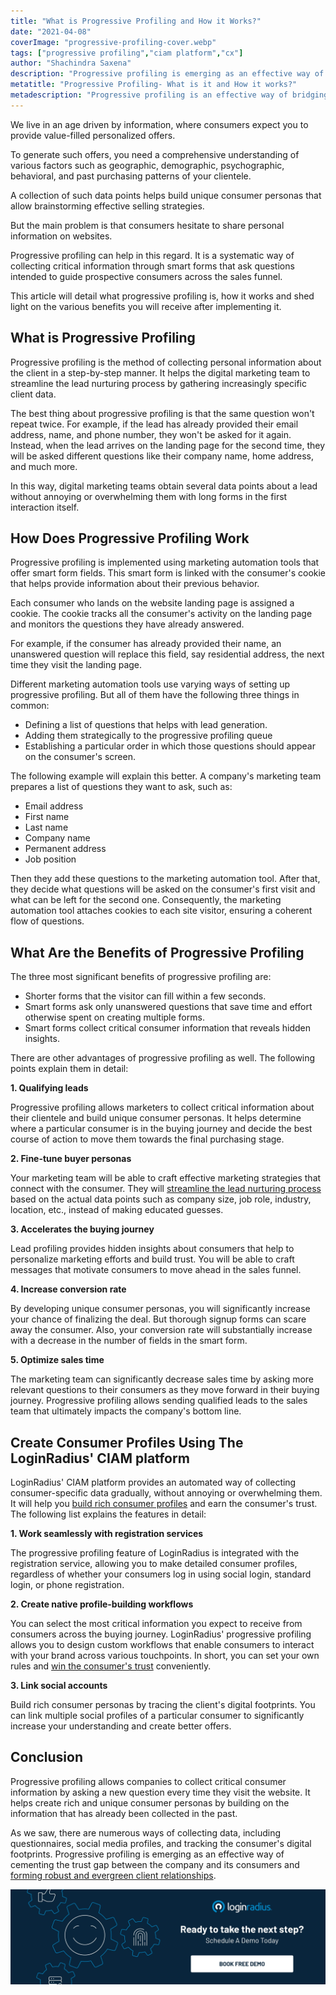 ```yaml
---
title: "What is Progressive Profiling and How it Works?"
date: "2021-04-08"
coverImage: "progressive-profiling-cover.webp"
tags: ["progressive profiling","ciam platform","cx"]
author: "Shachindra Saxena"
description: "Progressive profiling is emerging as an effective way of cementing the trust gap between the company and its consumers. It is a systematic approach to collecting critical information through smart forms that ask questions intended to guide prospective consumers across the sales funnel. This article details how progressive profiling works and its benefits for your enterprise."
metatitle: "Progressive Profiling- What is it and How it works?"
metadescription: "Progressive profiling is an effective way of bridging the trust gap between a company and its consumers. Learn what progressive profiling is, how it works, and more."
---
```


We live in an age driven by information, where consumers expect you to provide value-filled personalized offers. 

To generate such offers, you need a comprehensive understanding of various factors such as geographic, demographic, psychographic, behavioral, and past purchasing patterns of your clientele. 

A collection of such data points helps build unique consumer personas that allow brainstorming effective selling strategies. 

But the main problem is that consumers hesitate to share personal information on websites. 

Progressive profiling can help in this regard. It is a systematic way of collecting critical information through smart forms that ask questions intended to guide prospective consumers across the sales funnel. 

This article will detail what progressive profiling is, how it works and shed light on the various benefits you will receive after implementing it. 


## What is Progressive Profiling

Progressive profiling is the method of collecting personal information about the client in a step-by-step manner. It helps the digital marketing team to streamline the lead nurturing process by gathering increasingly specific client data. 

The best thing about progressive profiling is that the same question won't repeat twice. For example, if the lead has already provided their email address, name, and phone number, they won't be asked for it again. Instead, when the lead arrives on the landing page for the second time, they will be asked different questions like their company name, home address, and much more.

In this way, digital marketing teams obtain several data points about a lead without annoying or overwhelming them with long forms in the first interaction itself. 


## How Does Progressive Profiling Work

Progressive profiling is implemented using marketing automation tools that offer smart form fields. This smart form is linked with the consumer's cookie that helps provide information about their previous behavior. 

Each consumer who lands on the website landing page is assigned a cookie. The cookie tracks all the consumer's activity on the landing page and monitors the questions they have already answered. 

For example, if the consumer has already provided their name, an unanswered question will replace this field, say residential address, the next time they visit the landing page. 

Different marketing automation tools use varying ways of setting up progressive profiling. But all of them have the following three things in common:

*   Defining a list of questions that helps with lead generation. 
*   Adding them strategically to the progressive profiling queue
*   Establishing a particular order in which those questions should appear on the consumer's screen.

The following example will explain this better. A company's marketing team prepares a list of questions they want to ask, such as:

*   Email address
*   First name
*   Last name
*   Company name
*   Permanent address
*   Job position

Then they add these questions to the marketing automation tool. After that, they decide what questions will be asked on the consumer's first visit and what can be left for the second one. Consequently, the marketing automation tool attaches cookies to each site visitor, ensuring a coherent flow of questions. 


## What Are the Benefits of Progressive Profiling

The three most significant benefits of progressive profiling are:


*   Shorter forms that the visitor can fill within a few seconds.
*   Smart forms ask only unanswered questions that save time and effort otherwise spent on creating multiple forms.
*   Smart forms collect critical consumer information that reveals hidden insights.

There are other advantages of progressive profiling as well. The following points explain them in detail:

**1. Qualifying leads**

Progressive profiling allows marketers to collect critical information about their clientele and build unique consumer personas. It helps determine where a particular consumer is in the buying journey and decide the best course of action to move them towards the final purchasing stage.

**2. Fine-tune buyer personas**

Your marketing team will be able to craft effective marketing strategies that connect with the consumer. They will [streamline the lead nurturing process](https://www.loginradius.com/blog/growth/b2b-lead-generation-for-2021/) based on the actual data points such as company size, job role, industry, location, etc., instead of making educated guesses. 

**3. Accelerates the buying journey**

Lead profiling provides hidden insights about consumers that help to personalize marketing efforts and build trust. You will be able to craft messages that motivate consumers to move ahead in the sales funnel. 

**4. Increase conversion rate**

By developing unique consumer personas, you will significantly increase your chance of finalizing the deal. But thorough signup forms can scare away the consumer. Also,  your conversion rate will substantially increase with a decrease in the number of fields in the smart form.

**5. Optimize sales time**

The marketing team can significantly decrease sales time by asking more relevant questions to their consumers as they move forward in their buying journey. Progressive profiling allows sending qualified leads to the sales team that ultimately impacts the company's bottom line. 


## Create Consumer Profiles Using The LoginRadius' CIAM platform

LoginRadius' CIAM platform provides an automated way of collecting consumer-specific data gradually, without annoying or overwhelming them. It will help you [build rich consumer profiles](https://www.loginradius.com/progressive-profiling/) and earn the consumer's trust. The following list explains the features in detail:

**1. Work seamlessly with registration services**

The progressive profiling feature of LoginRadius is integrated with the registration service, allowing you to make detailed consumer profiles, regardless of whether your consumers log in using social login, standard login, or phone registration.

**2. Create native profile-building workflows** 

You can select the most critical information you expect to receive from consumers across the buying journey. LoginRadius' progressive profiling allows you to design custom workflows that enable consumers to interact with your brand across various touchpoints. In short, you can set your own rules and [win the consumer's trust](https://www.loginradius.com/blog/identity/2019/10/digital-identity-management/) conveniently. 

**3. Link social accounts**

Build rich consumer personas by tracing the client's digital footprints. You can link multiple social profiles of a particular consumer to significantly increase your understanding and create better offers. 


## Conclusion

Progressive profiling allows companies to collect critical consumer information by asking a new question every time they visit the website. It helps create rich and unique consumer personas by building on the information that has already been collected in the past. 

As we saw, there are numerous ways of collecting data, including questionnaires, social media profiles, and tracking the consumer's digital footprints. Progressive profiling is emerging as an effective way of cementing the trust gap between the company and its consumers and [forming robust and evergreen client relationships](https://www.loginradius.com/blog/fuel/2021/02/customer-relationship-business/). 


[![book-a-demo-loginradius](../../assets/book-a-demo-loginradius.webp)](https://www.loginradius.com/contact-us?utm_source=blog&utm_medium=web&utm_campaign=progressive-profiling)
